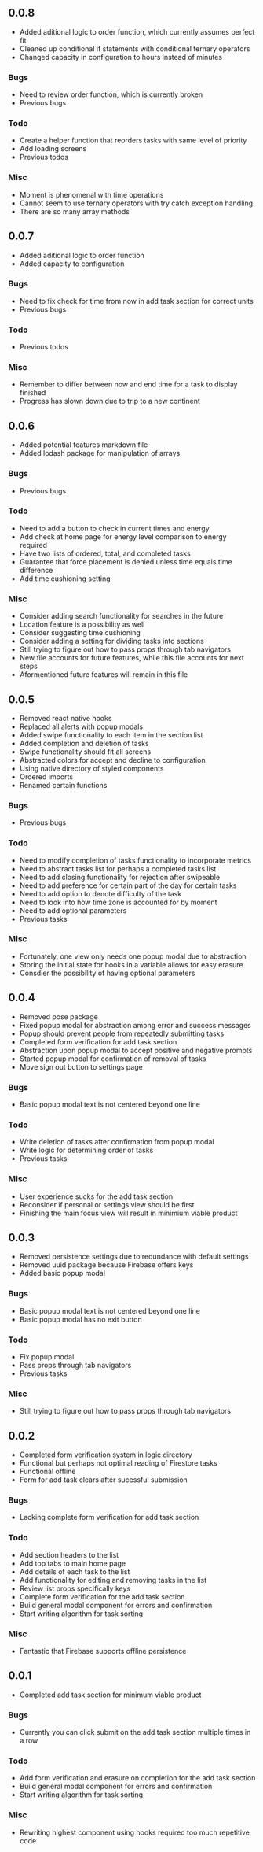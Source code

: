 ## 0.0.8

- Added aditional logic to order function, which currently assumes perfect fit
- Cleaned up conditional if statements with conditional ternary operators
- Changed capacity in configuration to hours instead of minutes

### Bugs

- Need to review order function, which is currently broken
- Previous bugs

### Todo

- Create a helper function that reorders tasks with same level of priority
- Add loading screens
- Previous todos
 
### Misc 

- Moment is phenomenal with time operations
- Cannot seem to use ternary operators with try catch exception handling
- There are so many array methods

## 0.0.7

- Added aditional logic to order function
- Added capacity to configuration 

### Bugs

- Need to fix check for time from now in add task section for correct units
- Previous bugs

### Todo

- Previous todos
 
### Misc 

- Remember to differ between now and end time for a task to display finished
- Progress has slown down due to trip to a new continent

## 0.0.6

- Added potential features markdown file
- Added lodash package for manipulation of arrays

### Bugs

- Previous bugs

### Todo

- Need to add a button to check in current times and energy
- Add check at home page for energy level comparison to energy required
- Have two lists of ordered, total, and completed tasks
- Guarantee that force placement is denied unless time equals time difference
- Add time cushioning setting

### Misc

- Consider adding search functionality for searches in the future
- Location feature is a possibility as well
- Consider suggesting time cushioning
- Consider adding a setting for dividing tasks into sections
- Still trying to figure out how to pass props through tab navigators
- New file accounts for future features, while this file accounts for next steps
- Aformentioned future features will remain in this file

## 0.0.5

- Removed react native hooks
- Replaced all alerts with popup modals
- Added swipe functionality to each item in the section list
- Added completion and deletion of tasks
- Swipe functionality should fit all screens
- Abstracted colors for accept and decline to configuration
- Using native directory of styled components
- Ordered imports
- Renamed certain functions

### Bugs

- Previous bugs

### Todo

- Need to modify completion of tasks functionality to incorporate metrics
- Need to abstract tasks list for perhaps a completed tasks list
- Need to add closing functionality for rejection after swipeable
- Need to add preference for certain part of the day for certain tasks
- Need to add option to denote difficulty of the task
- Need to look into how time zone is accounted for by moment
- Need to add optional parameters
- Previous tasks

### Misc

- Fortunately, one view only needs one popup modal due to abstraction
- Storing the initial state for hooks in a variable allows for easy erasure
- Consdier the possibility of having optional parameters

## 0.0.4

- Removed pose package
- Fixed popup modal for abstraction among error and success messages
- Popup should prevent people from repeatedly submitting tasks
- Completed form verification for add task section
- Abstraction upon popup modal to accept positive and negative prompts
- Started popup modal for confirmation of removal of tasks
- Move sign out button to settings page

### Bugs

- Basic popup modal text is not centered beyond one line

### Todo

- Write deletion of tasks after confirmation from popup modal
- Write logic for determining order of tasks
- Previous tasks

### Misc

- User experience sucks for the add task section
- Reconsider if personal or settings view should be first
- Finishing the main focus view will result in minimium viable product

## 0.0.3

- Removed persistence settings due to redundance with default settings
- Removed uuid package because Firebase offers keys
- Added basic popup modal

### Bugs

- Basic popup modal text is not centered beyond one line
- Basic popup modal has no exit button

### Todo

- Fix popup modal
- Pass props through tab navigators
- Previous tasks

### Misc

- Still trying to figure out how to pass props through tab navigators

## 0.0.2

- Completed form verification system in logic directory
- Functional but perhaps not optimal reading of Firestore tasks
- Functional offline
- Form for add task clears after sucessful submission

### Bugs

- Lacking complete form verification for add task section

### Todo

- Add section headers to the list
- Add top tabs to main home page
- Add details of each task to the list
- Add functionality for editing and removing tasks in the list
- Review list props specifically keys
- Complete form verification for the add task section
- Build general modal component for errors and confirmation
- Start writing algorithm for task sorting

### Misc

- Fantastic that Firebase supports offline persistence

## 0.0.1

- Completed add task section for minimum viable product

### Bugs

- Currently you can click submit on the add task section multiple times in a row

### Todo

- Add form verification and erasure on completion for the add task section
- Build general modal component for errors and confirmation
- Start writing algorithm for task sorting

### Misc

- Rewriting highest component using hooks required too much repetitive code
